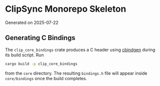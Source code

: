 # ClipSync Monorepo Skeleton

Generated on 2025-07-22

## Generating C Bindings

The `clip_core_bindings` crate produces a C header using
[cbindgen](https://github.com/eqrion/cbindgen) during its build script. Run

```bash
cargo build -p clip_core_bindings
```

from the `core` directory. The resulting `bindings.h` file will appear inside
`core/bindings` once the build completes.
